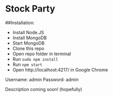# Stock Party #

##Installation:

- Install Node.JS
- Install MongoDB
- Start MongoDB
- Clone this repo
- Open repo folder in terminal
- Run `sudo npm install`
- Run `npm start`
- Open http://localhost:4217/ in Google Chrome

Username: admin
Password: admin

Description coming soon! (hopefully)
